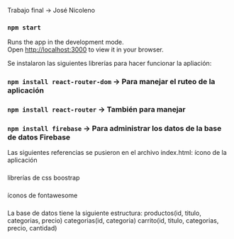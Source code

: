 Trabajo final -> José Nicoleno
### `npm start`
Runs the app in the development mode.\
Open [http://localhost:3000](http://localhost:3000) to view it in your browser.

Se instalaron las siguientes librerías para hacer funcionar la apliación: 
 ### `npm install react-router-dom` -> Para manejar el ruteo de la aplicación 
 ### `npm install react-router` -> También para manejar 
 ### `npm install firebase` -> Para administrar los datos de la base de datos Firebase 

Las siguientes referencias se pusieron en el archivo index.html:
ícono de la aplicación
### <link rel="icon" href="https://w7.pngwing.com/pngs/694/634/png-transparent-porky-s-lechon-barbecue-porky-s-lechon-barbecue-restaurant-domestic-pig-barbecue.png" />

librerías de css boostrap
### <link href="https://cdn.jsdelivr.net/npm/bootstrap@5.1.3/dist/css/bootstrap.min.css" rel="stylesheet" integrity="sha384-1BmE4kWBq78iYhFldvKuhfTAU6auU8tT94WrHftjDbrCEXSU1oBoqyl2QvZ6jIW3" crossorigin="anonymous">

íconos de fontawesome     
### <link rel="stylesheet" href="https://use.fontawesome.com/releases/v5.5.0/css/all.css" integrity="sha384-B4dIYHKNBt8Bc12p+WXckhzcICo0wtJAoU8YZTY5qE0Id1GSseTk6S+L3BlXeVIU" crossorigin="anonymous">                       

La base de datos tiene la siguiente estructura: 
productos(id, titulo, categorias, precio)
categorias(id, categoria)
carrito(id, titulo, categorias, precio, cantidad)
